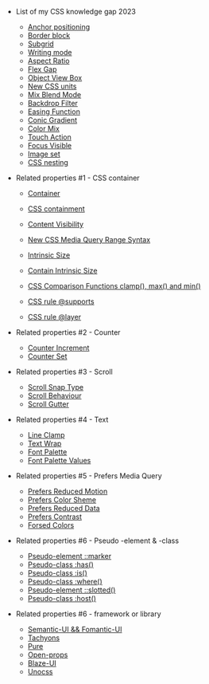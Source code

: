 - List of my CSS knowledge gap 2023

  - [Anchor positioning](my-state-of-css-list/anchor-positioning.md)
  - [Border block](my-state-of-css-list/border-block.md)
  - [Subgrid](my-state-of-css-list/subgrid.md)
  - [Writing mode](my-state-of-css-list/writing-mode.md)
  - [Aspect Ratio](my-state-of-css-list/aspect-ratio.md)
  - [Flex Gap](my-state-of-css-list/flex-gap.md)
  - [Object View Box](my-state-of-css-list/object-view-box.md)
  - [New CSS units](my-state-of-css-list/new-css-units.md)
  - [Mix Blend Mode](my-state-of-css-list/mix-blend-mode.md)
  - [Backdrop Filter](my-state-of-css-list/backdrop-filter.md)
  - [Easing Function](my-state-of-css-list/easing-function.md)
  - [Conic Gradient](my-state-of-css-list/conic-gradient.md)
  - [Color Mix](my-state-of-css-list/color-mix.md)
  - [Touch Action](my-state-of-css-list/touch-action.md)
  - [Focus Visible](my-state-of-css-list/focus-visible.md)
  - [Image set](my-state-of-css-list/image-set.md)
  - [CSS nesting](my-state-of-css-list/css-nesting.md)

- Related properties #1 - CSS container

  - [Container](my-state-of-css-list/container.md)
  - [CSS containment](my-state-of-css-list/css-containment.md)
  - [Content Visibility](my-state-of-css-list/content-visibility.md)
  - [New CSS Media Query Range Syntax](my-state-of-css-list/new-mediaquery-range.md)
  - [Intrinsic Size](my-state-of-css-list/intrinsic-size.md)
  - [Contain Intrinsic Size](my-state-of-css-list/contain-intrinsic-size.md)
  - [CSS Comparison Functions clamp(), max() and min()](my-state-of-css-list/comparison-function.md)

  - [CSS rule @supports](my-state-of-css-list/css-rule-supports.md)
  - [CSS rule @layer](my-state-of-css-list/layer.md)

- Related properties #2 - Counter

  - [Counter Increment](my-state-of-css-list/counter-increment.md)
  - [Counter Set](my-state-of-css-list/counter-set.md)

- Related properties #3 - Scroll

  - [Scroll Snap Type](my-state-of-css-list/scroll-snap-type.md)
  - [Scroll Behaviour](my-state-of-css-list/scroll-behaviour.md)
  - [Scroll Gutter](my-state-of-css-list/scrollbar-gutter.md)

- Related properties #4 - Text

  - [Line Clamp](my-state-of-css-list/line-clamp.md)
  - [Text Wrap](my-state-of-css-list/text-wrap.md)
  - [Font Palette](my-state-of-css-list/font-palette.md)
  - [Font Palette Values](my-state-of-css-list/font-palette-values.md)

- Related properties #5 - Prefers Media Query

  - [Prefers Reduced Motion](my-state-of-css-list/prefers-reduced-motion.md)
  - [Prefers Color Sheme](my-state-of-css-list/prefers-color-scheme.md)
  - [Prefers Reduced Data](my-state-of-css-list/prefers-reduced-data.md)
  - [Prefers Contrast](my-state-of-css-list/prefers-contrast.md)
  - [Forsed Colors](my-state-of-css-list/forced-colors.md)

- Related properties #6 - Pseudo -element & -class

  - [Pseudo-element ::marker](my-state-of-css-list/marker.md)
  - [Pseudo-class :has()](my-state-of-css-list/has.md)
  - [Pseudo-class :is()](my-state-of-css-list/is.md)
  - [Pseudo-class :where()](my-state-of-css-list/where.md)
  - [Pseudo-element ::slotted()](my-state-of-css-list/slotted.md)
  - [Pseudo-class :host()](my-state-of-css-list/host.md)


- Related properties #6 - framework or library

  - [Semantic-UI && Fomantic-UI](my-state-of-css-list/semantic-ui.md)
  - [Tachyons](my-state-of-css-list/tachyons.md)
  - [Pure](my-state-of-css-list/pure.md)
  - [Open-props](my-state-of-css-list/open-props.md)
  - [Blaze-UI](my-state-of-css-list/blaze-ui.md)
  - [Unocss](my-state-of-css-list/unocss.md)